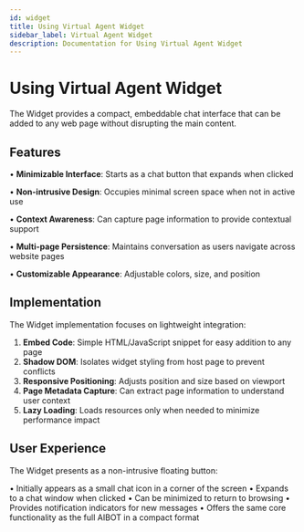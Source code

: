 ```yaml
---
id: widget
title: Using Virtual Agent Widget
sidebar_label: Virtual Agent Widget
description: Documentation for Using Virtual Agent Widget
---
```


# Using Virtual Agent Widget

The Widget provides a compact, embeddable chat interface that can be added to any web page without disrupting the main content.

## Features

• **Minimizable Interface**: Starts as a chat button that expands when clicked

• **Non-intrusive Design**: Occupies minimal screen space when not in active use

• **Context Awareness**: Can capture page information to provide contextual support

• **Multi-page Persistence**: Maintains conversation as users navigate across website pages

• **Customizable Appearance**: Adjustable colors, size, and position

## Implementation

The Widget implementation focuses on lightweight integration:

1. **Embed Code**: Simple HTML/JavaScript snippet for easy addition to any page
2. **Shadow DOM**: Isolates widget styling from host page to prevent conflicts
3. **Responsive Positioning**: Adjusts position and size based on viewport
4. **Page Metadata Capture**: Can extract page information to understand user context
5. **Lazy Loading**: Loads resources only when needed to minimize performance impact

## User Experience

The Widget presents as a non-intrusive floating button:

• Initially appears as a small chat icon in a corner of the screen
• Expands to a chat window when clicked
• Can be minimized to return to browsing
• Provides notification indicators for new messages
• Offers the same core functionality as the full AIBOT in a compact format
